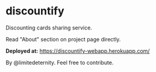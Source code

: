 # discountify
Discounting cards sharing service.

Read "About" section on project page directly.

**Deployed at:**
https://discountify-webapp.herokuapp.com/

By @limitedeternity. Feel free to contribute.
